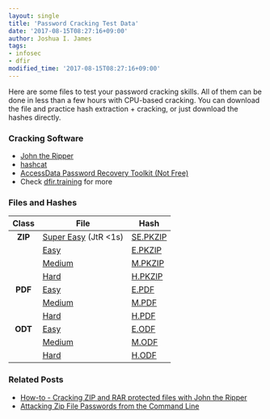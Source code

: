 ```yaml
---
layout: single
title: 'Password Cracking Test Data'
date: '2017-08-15T08:27:16+09:00'
author: Joshua I. James
tags:
- infosec
- dfir
modified_time: '2017-08-15T08:27:16+09:00'
---
```


Here are some files to test your password cracking skills. All of them can be done in less than a few hours with CPU-based cracking. You can download the file and practice hash extraction + cracking, or just download the hashes directly.

### Cracking Software
* [John the Ripper](http://www.openwall.com/john/)
* [hashcat](https://hashcat.net/hashcat)
* [AccessData Password Recovery Toolkit (Not Free)](http://accessdata.com/product-download)
* Check [dfir.training](http://www.dfir.training/index.php/tools/encryption-and-data-hiding/password-cracking) for more

### Files and Hashes

| Class | File                 | Hash     |
|:-----:|----------------------|----------|
| **ZIP** | [Super Easy](https://cybercrimetech.com/assets/data/cracking/super_easy.zip) (JtR <1s) | [SE.PKZIP](https://cybercrimetech.com/assets/data/cracking/super_easy.zip.hash) |
|  | [Easy](https://cybercrimetech.com/assets/data/cracking/easy.zip) | [E.PKZIP](https://cybercrimetech.com/assets/data/cracking/easy.zip.hash) |
|  | [Medium](https://cybercrimetech.com/assets/data/cracking/medium.zip) | [M.PKZIP](https://cybercrimetech.com/assets/data/cracking/medium.zip.hash)   |
|  | [Hard](https://cybercrimetech.com/assets/data/cracking/hard.zip) | [H.PKZIP](https://cybercrimetech.com/assets/data/cracking/hard.zip.hash) |
| **PDF** | [Easy](https://cybercrimetech.com/assets/data/cracking/easy.pdf) | [E.PDF](https://cybercrimetech.com/assets/data/cracking/easy.pdf.hash) |
|  | [Medium](https://cybercrimetech.com/assets/data/cracking/medium.pdf) | [M.PDF](https://cybercrimetech.com/assets/data/cracking/medium.pdf.hash) |
|  | [Hard](https://cybercrimetech.com/assets/data/cracking/hard.pdf) | [H.PDF](https://cybercrimetech.com/assets/data/cracking/hard.pdf.hash) |
| **ODT** | [Easy](https://cybercrimetech.com/assets/data/cracking/easy.odt) | [E.ODF](https://cybercrimetech.com/assets/data/cracking/easy.odt.hash) |
|  | [Medium](https://cybercrimetech.com/assets/data/cracking/medium.odt) | [M.ODF](https://cybercrimetech.com/assets/data/cracking/medium.odt.hash) |
|  | [Hard](https://cybercrimetech.com/assets/data/cracking/hard.odt) | [H.ODF](https://cybercrimetech.com/assets/data/cracking/hard.odt.hash) |

### Related Posts
* [How-to - Cracking ZIP and RAR protected files with John the Ripper](https://cybercrimetech.com/2014/07/how-to-cracking-zip-and-rar-protected.html)
* [Attacking Zip File Passwords from the Command Line](https://cybercrimetech.com/2015/01/attacking-zip-file-passwords-from.html)

